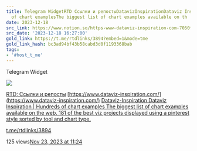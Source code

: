 ```yaml
---
title: Telegram WidgetRTD Ссылки и репостыDatavizInspirationDataviz Inspiration  Hundreds
  of chart examplesThe biggest list of chart examples available on th
date: 2023-12-18
src_link: https://www.notion.so/https-www-dataviz-inspiration-com-7050f5948b9d40849a4921821d5f6313
src_date: '2023-12-18 16:27:00'
gold_link: https://t.me/rtdlinks/3894?embed=1&mode=tme
gold_link_hash: bc3ad94bf43b58cabd3d0f1193368bab
tags:
- '#host_t_me'
---
```






Telegram Widget




















[*![](https://cdn4.cdn-telegram.org/file/OSP5eSN1Fh5Og4jH5NBxBc3QAzgqHjg8SyCD5TphYcAL91DciL-FdaFVdCUUE21blsgMX6_Euw6qYj0znJomfWcNm0CID6mfmfmqoMLJ15pqsco68PosPtf7kKP_X3OpDin34tBOFtdPMfbHiS9hOsiLuTZmoSV2ngxItKoATygKQt6QSA5vfY7RMnXgFnJ_mVX31etU3BuiWvWTlO0yCCj-cVm-HtfOrveectudQXBX6Xw-hoCfOC3V110Lp6591VwnJtY5SowUdpFWmm3ZSh2_bGQYm-VxafONrOneFzG28g3dnJRNPqM8J5ajxibmoOo6zvCbUHlrt03-GSAmwg.jpg)*](https://t.me/rtdlinks)



[RTD: Ссылки и репосты](https://t.me/rtdlinks)
[https://www.dataviz-inspiration.com/](https://www.dataviz-inspiration.com/)
[Dataviz-Inspiration
Dataviz Inspiration | Hundreds of chart examples
The biggest list of chart examples available on the web. 181 of the best viz projects displayed using a pinterest style sorted by tool and chart type.](https://www.dataviz-inspiration.com/)

[t.me/rtdlinks/3894](https://t.me/rtdlinks/3894)

125 views[Nov 23, 2023 at 11:24](https://t.me/rtdlinks/3894)